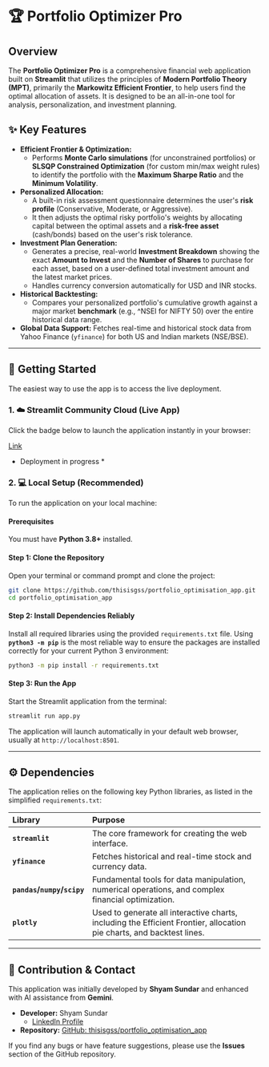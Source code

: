 
# 🏆 Portfolio Optimizer Pro

## Overview

The **Portfolio Optimizer Pro** is a comprehensive financial web application built on **Streamlit** that utilizes the principles of **Modern Portfolio Theory (MPT)**, primarily the **Markowitz Efficient Frontier**, to help users find the optimal allocation of assets. It is designed to be an all-in-one tool for analysis, personalization, and investment planning.

## ✨ Key Features

  * **Efficient Frontier & Optimization:**
      * Performs **Monte Carlo simulations** (for unconstrained portfolios) or **SLSQP Constrained Optimization** (for custom min/max weight rules) to identify the portfolio with the **Maximum Sharpe Ratio** and the **Minimum Volatility**.
  * **Personalized Allocation:**
      * A built-in risk assessment questionnaire determines the user's **risk profile** (Conservative, Moderate, or Aggressive).
      * It then adjusts the optimal risky portfolio's weights by allocating capital between the optimal assets and a **risk-free asset** (cash/bonds) based on the user's risk tolerance.
  * **Investment Plan Generation:**
      * Generates a precise, real-world **Investment Breakdown** showing the exact **Amount to Invest** and the **Number of Shares** to purchase for each asset, based on a user-defined total investment amount and the latest market prices.
      * Handles currency conversion automatically for USD and INR stocks.
  * **Historical Backtesting:**
      * Compares your personalized portfolio's cumulative growth against a major market **benchmark** (e.g., ^NSEI for NIFTY 50) over the entire historical data range.
  * **Global Data Support:** Fetches real-time and historical stock data from Yahoo Finance (`yfinance`) for both US and Indian markets (NSE/BSE).

-----

## 🚀 Getting Started

The easiest way to use the app is to access the live deployment.

### 1\. ☁️ Streamlit Community Cloud (Live App)

Click the badge below to launch the application instantly in your browser:

[Link](https://portfoliooptimisationapp-esi8juyttgjnkz4fqpkknr.streamlit.app)

* Deployment in progress *

### 2\. 💻 Local Setup (Recommended)

To run the application on your local machine:

#### **Prerequisites**

You must have **Python 3.8+** installed.

#### **Step 1: Clone the Repository**

Open your terminal or command prompt and clone the project:

```bash
git clone https://github.com/thisisgss/portfolio_optimisation_app.git
cd portfolio_optimisation_app
```

#### **Step 2: Install Dependencies Reliably**

Install all required libraries using the provided `requirements.txt` file. Using **`python3 -m pip`** is the most reliable way to ensure the packages are installed correctly for your current Python 3 environment:

```bash
python3 -m pip install -r requirements.txt
```

#### **Step 3: Run the App**

Start the Streamlit application from the terminal:

```bash
streamlit run app.py
```

The application will launch automatically in your default web browser, usually at `http://localhost:8501`.

-----

## ⚙️ Dependencies

The application relies on the following key Python libraries, as listed in the simplified `requirements.txt`:

| Library | Purpose |
| :--- | :--- |
| **`streamlit`** | The core framework for creating the web interface. |
| **`yfinance`** | Fetches historical and real-time stock and currency data. |
| **`pandas`/`numpy`/`scipy`** | Fundamental tools for data manipulation, numerical operations, and complex financial optimization. |
| **`plotly`** | Used to generate all interactive charts, including the Efficient Frontier, allocation pie charts, and backtest lines. |

-----

## 🤝 Contribution & Contact

This application was initially developed by **Shyam Sundar** and enhanced with AI assistance from **Gemini**.

  * **Developer:** Shyam Sundar
      * [LinkedIn Profile](https://www.linkedin.com/in/shyam-sundar-837b97192/)
  * **Repository:** [GitHub: thisisgss/portfolio\_optimisation\_app](https://github.com/thisisgss/portfolio_optimisation_app)

If you find any bugs or have feature suggestions, please use the **Issues** section of the GitHub repository.
